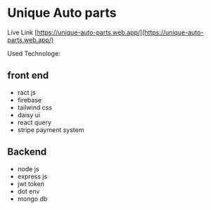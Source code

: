 # Unique Auto parts

Live Link [https://unique-auto-parts.web.app/](https://unique-auto-parts.web.app/)

Used Technologe: 
## front end 

- ract js
- firebase
- tailwind css
- daisy ui
- react query
- stripe payment system

## Backend

- node js
- express js
- jwt token
- dot env
- mongo db